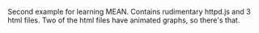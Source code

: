 Second example for learning MEAN.
 Contains rudimentary httpd.js and 3 html files.  Two of the html files have animated graphs, so there's that.
